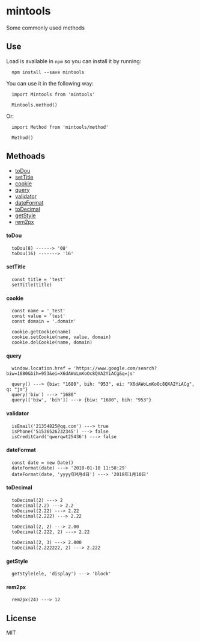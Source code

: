 # mintools
Some commonly used methods

## Use

Load is available in `npm` so you can install it by running:

```
  npm install --save mintools
```

You can use it in the following way:

```
  import Mintools from 'mintools'

  Mintools.method()
```

Or:

```
  import Method from 'mintools/method'

  Method()
```

## Methoads

- [toDou](./packages/toDou.js)
- [setTitle](./packages/setTitle.js)
- [cookie](./packages/cookie.js)
- [query](./packages/query.js)
- [validator](./packages/validator.js)
- [dateFormat](./packages/dateFormat.js)
- [toDecimal](./packages/toDecimal.js)
- [getStyle](./packages/getStyle.js)
- [rem2px](./packages/rem2px.js)

#### toDou

```
  toDou(8) ------> '08'
  toDou(16) -------> '16'
```

#### setTitle

```
  const title = 'test'
  setTitle(title)
```

#### cookie

```
  const name = '_test'
  const value = 'test'
  const domain = '.domain'
  
  cookie.getCookie(name)
  cookie.setCookie(name, value, domain)
  cookie.delCookie(name, domain)
```

#### query

```
  window.location.href = 'https://www.google.com/search?biw=1680&bih=953&ei=X6dAWoLmKoOc8QXA2YiACg&q=js'

  query() ---> {biw: "1680", bih: "953", ei: "X6dAWoLmKoOc8QXA2YiACg", q: "js"}
  query('biw') ---> "1680"
  query(['biw', 'bih']) ---> {biw: "1680", bih: "953"}
```

#### validator

```
  isEmail('21354825@qq.com') ---> true
  isPhone('51536526232345') ---> false
  isCreditCard('qwerqwt25436') ---> false
```

#### dateFormat

```
  const date = new Date()
  dateFormat(date) ---> '2018-01-10 11:58:29'
  dateFormat(date, 'yyyy年M月d日') ---> '2018年1月10日'
```

#### toDecimal

```
  toDecimal(2) ---> 2
  toDecimal(2.2) ---> 2.2
  toDecimal(2.22) ---> 2.22
  toDecimal(2.222) ---> 2.22

  toDecimal(2, 2) ---> 2.00
  toDecimal(2.222, 2) ---> 2.22

  toDecimal(2, 3) ---> 2.000
  toDecimal(2.222222, 2) ---> 2.222
```

#### getStyle

```
  getStyle(ele, 'display') ---> 'block'
```

#### rem2px

```
  rem2px(24) ---> 12
```

## License

MIT

